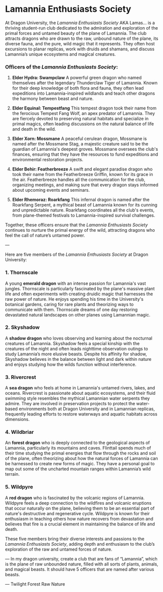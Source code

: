 # Lamannia Enthusiasts Society




At Dragon University, the *Lamannia Enthusiasts Society* AKA Lamas… is a thriving student-run club dedicated to the admiration and exploration of the primal forces and untamed beauty of the plane of Lamannia. The club attracts dragons who are drawn to the raw, unbound nature of the plane, its diverse fauna, and the pure, wild magic that it represents. They often host excursions to planar replicas, work with druids and shamans, and discuss Lamannia’s unique ecosystems and magical creatures.

### Officers of the *Lamannia Enthusiasts Society*:

1. **Elder Hydra: Swampclaw**
   A powerful green dragon who named themselves after the legendary Thunderclaw Tiger of Lamannia. Known for their deep knowledge of both flora and fauna, they often lead expeditions into Lamannia-inspired wildlands and teach other dragons the harmony between beast and nature.

2. **Elder Equinal: Tempestfang**
   This tempest dragon took their name from the ferocious Tempest Fang Wolf, an apex predator of Lamannia. They are fiercely devoted to preserving natural habitats and specialize in primal magics, often leading discussions on the natural balance of life and death in the wild.

3. **Elder Xorn: Mossmane**
   A peaceful cerulean dragon, Mossmane is named after the Mossmane Stag, a majestic creature said to be the guardian of Lamannia's deepest groves. Mossmane oversees the club's finances, ensuring that they have the resources to fund expeditions and environmental restoration projects.

4. **Elder Behir: Featherbreeze**
   A swift and elegant paradise dragon who took their name from the Featherbreeze Griffin, known for its grace in the air. Featherbreeze handles all the communication for the club, organizing meetings, and making sure that every dragon stays informed about upcoming events and seminars.

5. **Elder Rhemoraz: Roarkfang**
   This infernal dragon is named after the Roarkfang Serpent, a mythical beast of Lamannia known for its cunning and unpredictable nature. Roarkfang coordinates all the club's events, from plane-themed festivals to Lamannia-inspired survival challenges.

Together, these officers ensure that the *Lamannia Enthusiasts Society* continues to nurture the primal energy of the wild, attracting dragons who feel the call of nature’s untamed power.

—

Here are five members of the *Lamannia Enthusiasts Society* at Dragon University:

### 1. **Thornscale**
A young **emerald dragon** with an intense passion for Lamannia's vast jungles. Thornscale is particularly fascinated by the plane's massive plant life and often experiments with creating druidic magic that harnesses the raw power of nature. He enjoys spending his time in the University's botanical gardens, caring for rare plants and theorizing ways to communicate with them. Thornscale dreams of one day restoring devastated natural landscapes on other planes using Lamannian magic.

### 2. **Skyshadow**
A **shadow dragon** who loves observing and learning about the nocturnal creatures of Lamannia. Skyshadow feels a special kinship with the creatures of the night and often leads nighttime observation outings to study Lamannia’s more elusive beasts. Despite his affinity for shadow, Skyshadow believes in the balance between light and dark within nature and enjoys studying how the wilds function without interference.

### 3. **Rivercrest**
A **sea dragon** who feels at home in Lamannia's untamed rivers, lakes, and oceans. Rivercrest is passionate about aquatic ecosystems, and their fluid swimming style resembles the mythical Lamannian water serpents they admire. They are involved in preservation projects to protect the water-based environments both at Dragon University and in Lamannian replicas, frequently leading efforts to restore waterways and aquatic habitats across dimensions.

### 4. **Wildbriar**
An **forest dragon** who is deeply connected to the geological aspects of Lamannia, particularly its mountains and caves. Flinttail spends much of their time studying the primal energies that flow through the rocks and soil of the plane, often theorizing about how the natural forces of Lamannia can be harnessed to create new forms of magic. They have a personal goal to map out some of the uncharted mountain ranges within Lamannia’s wild terrain.

### 5. **Wildpyre**
A **red dragon** who is fascinated by the volcanic regions of Lamannia. Wildpyre feels a deep connection to the wildfires and volcanic eruptions that occur naturally on the plane, believing them to be an essential part of nature's destructive and regenerative cycle. Wildpyre is known for their enthusiasm in teaching others how nature recovers from devastation and believes that fire is a crucial element in maintaining the balance of life and death.

These five members bring their diverse interests and passions to the *Lamannia Enthusiasts Society*, adding depth and enthusiasm to the club’s exploration of the raw and untamed forces of nature.

—
In my dragon university, create a club that are fans of “Lamannia”, which is the plane of raw unbounded nature, filled with all sorts of plants, animals, and magical beasts. It should have 5 officers that are named after various beasts.


—
Twilight Forest
Raw Nature
